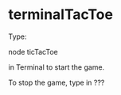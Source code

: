 # terminalTacToe

Type:

node ticTacToe 

in Terminal to start the game.

To stop the game, type in ???
